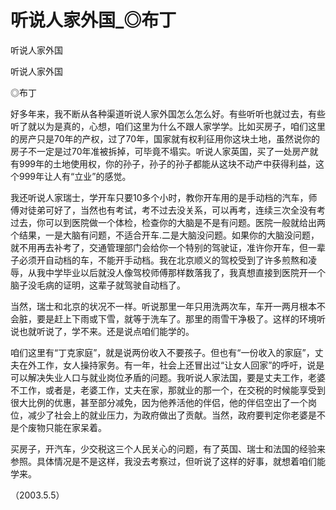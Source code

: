 # 听说人家外国_◎布丁

听说人家外国

听说人家外国

◎布丁

好多年来，我不断从各种渠道听说人家外国怎么怎么好。有些听听也就过去，有些听了就以为是真的，心想，咱们这里为什么不跟人家学学。比如买房子，咱们这里的房产只是70年的产权，过了70年，国家就有权利征用你这块土地，虽然说你的房子不一定是过70年准被拆掉，可毕竟不塌实。听说人家英国，买了一处房产就有999年的土地使用权，你的孙子，孙子的孙子都能从这块不动产中获得利益，这个999年让人有“立业”的感觉。

我还听说人家瑞士，学开车只要10多个小时，教你开车用的是手动档的汽车，师傅对徒弟可好了，当然也有考试，考不过去没关系，可以再考，连续三次全没有考过去，你可以到医院做一个体检，检查你的大脑是不是有问题。医院一般就给出两个结果，一是大脑有问题，不适合开车.二是大脑没问题。如果你的大脑没问题，就不用再去补考了，交通管理部门会给你一个特别的驾驶证，准许你开车，但一辈子必须开自动档的车，不能开手动档。我在北京顺义的驾校受到了许多煎熬和凌辱，从我中学毕业以后就没人像驾校师傅那样数落我了，我真想直接到医院开一个脑子没毛病的证明，这辈子就驾驶自动档了。

当然，瑞士和北京的状况不一样。听说那里一年只用洗两次车，车开一两月根本不会脏，要是赶上下雨或下雪，就等于洗车了。那里的雨雪干净极了。这样的环境听说也就听说了，学不来。还是说点咱们能学的。

咱们这里有“丁克家庭”，就是说两份收入不要孩子。但也有“一份收入的家庭”，丈夫在外工作，女人操持家务。有一年，社会上还冒出过“让女人回家”的呼吁，说是可以解决失业人口与就业岗位矛盾的问题。我听说人家法国，要是丈夫工作，老婆不工作，或者是，老婆工作，丈夫在家，那就业的那一个，在交税的时候能享受到很大比例的优惠，甚至部分减免，因为他养活他的伴侣，他的伴侣空出了一个岗位，减少了社会上的就业压力，为政府做出了贡献。当然，政府要判定你老婆是不是个废物只能在家呆着。

买房子，开汽车，少交税这三个人民关心的问题，有了英国、瑞士和法国的经验来参照。具体情况是不是这样，我没去考察过，但听说了这样的好事，就想着咱们能学来。

（2003.5.5）